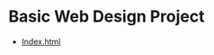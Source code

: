 # Basic Web Design Project
<ul>
    <li><a href="index.hmtl/index.html" target="_blank">Index.html</a></li>
</ul>